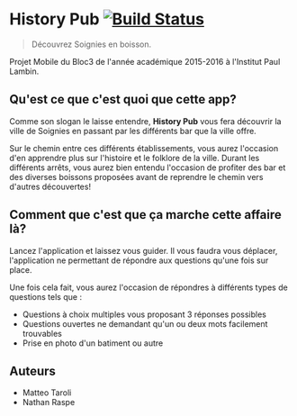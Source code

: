 # History Pub [![Build Status](https://magnum.travis-ci.com/Crapoo/HistoryPub.svg?token=yJBmbVBshhaMztbgxQd2&branch=master)](https://magnum.travis-ci.com/Crapoo/HistoryPub)
> Découvrez Soignies en boisson.

Projet Mobile du Bloc3 de l'année académique 2015-2016 à l'Institut Paul Lambin.

## Qu'est ce que c'est quoi que cette app?
Comme son slogan le laisse entendre, **History Pub** vous fera découvrir la ville de Soignies en passant par les différents bar que la ville offre.

Sur le chemin entre ces différents établissements, vous aurez l'occasion d'en apprendre plus sur l'histoire et le folklore de la ville. Durant les différents arrêts, vous aurez bien entendu l'occasion de profiter des bar et des diverses boissons proposées avant de reprendre le chemin vers d'autres découvertes!

## Comment que c'est que ça marche cette affaire là?
Lancez l'application et laissez vous guider. Il vous faudra vous déplacer, l'application ne permettant de répondre aux questions qu'une fois sur place.

Une fois cela fait, vous aurez l'occasion de répondres à différents types de questions tels que : 

- Questions à choix multiples vous proposant 3 réponses possibles
- Questions ouvertes ne demandant qu'un ou deux mots facilement trouvables
- Prise en photo d'un batiment ou autre

## Auteurs
- Matteo Taroli
- Nathan Raspe
